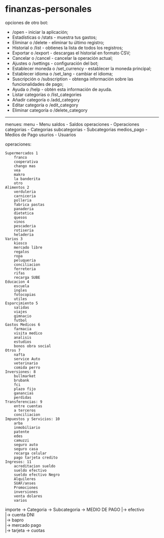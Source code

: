 # finanzas-personales

opciones de otro bot:

-   /open - iniciar la aplicación;
-   Estadísticas o /stats - muestra tus gastos;
-   Eliminar o /delete - eliminar tu último registro;
-   Historial o /list - obtienes la lista de todos los registros;
-   Exportar o /export - descargas el historial en formato CSV;
-   Cancelar o /cancel - cancelar la operación actual;
-   Ajustes o /settings - configuración del bot;
-   Establecer moneda o /set_currency - establecer la moneda principal;
-   Establecer idioma o /set_lang - cambiar el idioma;
-   Suscripción o /subscription - obtenga información sobre las funcionalidades de pago;
-   Ayuda o /help - obtén esta información de ayuda.
-   Listar categorías o /list_categories
-   Añadir categoría o /add_category
-   Editar categoría o /edit_category
-   Eliminar categoría o /delete_category

---

menues:
menu - Menu
saldos - Saldos
operaciones - Operaciones
categorias - Categorias
subcategorias - Subcategorias
medios_pago - Medios de Pago
usurios - Usuarios

operaciones:

    Supermercados 1
        franco
        cooperativa
        chango mas
        vea
        makro
        la banderita
        otro
    Alimentos 2
        verduleria
        carniceria
        polleria
        fabrica pastas
        panaderia
        dietetica
        quesos
        vinos
        pescaderia
        rotiseria
        heladeria
    Varios 3
        kiosco
        mercado libre
        regalos
        ropa
        peluqueria
        conciliacion
        ferreteria
        rifas
        recarga SUBE
    Educacion 4
        escuela
        ingles
        fotocopias
        utiles
    Esparcimiento 5
        salidas
        viajes
        gimnacio
        futbol
    Gastos Medicos 6
        farmacia
        visita medico
        analisis
        estudios
        bonos obra social
    Otros 7
        nafta
        service Auto
        veterinario
        comida perro
    Inversiones: 8
        bullmarket
        brubank
        fci
        plazo fijo
        ganancias
        perdidas
    Transferencias: 9
        entre cuentas
        a terceros
        conciliacion
    Impuestos y Servicios: 10
        arba
        inmobiliario
        patente
        edes
        camuzzi
        seguro auto
        seguro casa
        recarga celular
        pago tarjeta credito
    Ingresos: 11
        acreditacion sueldo
        sueldo efectivo
        sueldo efectivo Negro
        Alquileres
        SUAF/anses
        Promociones
        inversiones
        venta dolares
        varios

importe -> Categoria -> Subcategoria -> MEDIO DE PAGO |-> efectivo  
 |-> cuenta DNI  
 |-> bapro  
 |-> mercado pago  
 |-> tarjeta -> cuotas
